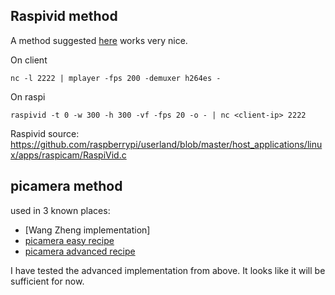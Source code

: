 
## Raspivid method

A method suggested [here](https://raspberrypi.stackexchange.com/questions/27082/how-to-stream-raspivid-to-linux-and-osx-using-gstreamer-vlc-or-netcat) works very nice.

On client
```
nc -l 2222 | mplayer -fps 200 -demuxer h264es -
```

On raspi
```
raspivid -t 0 -w 300 -h 300 -vf -fps 20 -o - | nc <client-ip> 2222
```

Raspivid source:
https://github.com/raspberrypi/userland/blob/master/host_applications/linux/apps/raspicam/RaspiVid.c



## picamera method

used in 3 known places:
- [Wang Zheng implementation]
- [picamera easy recipe](https://picamera.readthedocs.io/en/release-1.13/recipes1.html#capturing-to-a-network-stream)
- [picamera advanced recipe](https://picamera.readthedocs.io/en/release-1.13/recipes2.html#rapid-capture-and-streaming)

I have tested the advanced implementation from above. It looks like it will be sufficient for now.

